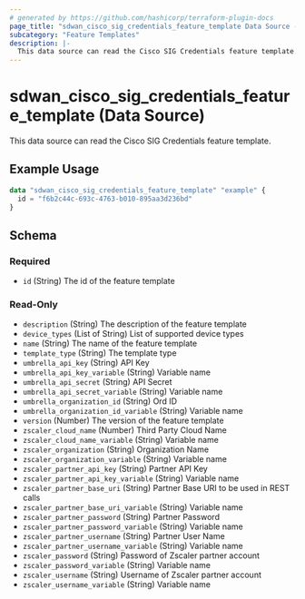 ```yaml
---
# generated by https://github.com/hashicorp/terraform-plugin-docs
page_title: "sdwan_cisco_sig_credentials_feature_template Data Source - terraform-provider-sdwan"
subcategory: "Feature Templates"
description: |-
  This data source can read the Cisco SIG Credentials feature template.
---
```


# sdwan_cisco_sig_credentials_feature_template (Data Source)

This data source can read the Cisco SIG Credentials feature template.

## Example Usage

```terraform
data "sdwan_cisco_sig_credentials_feature_template" "example" {
  id = "f6b2c44c-693c-4763-b010-895aa3d236bd"
}
```

<!-- schema generated by tfplugindocs -->
## Schema

### Required

- `id` (String) The id of the feature template

### Read-Only

- `description` (String) The description of the feature template
- `device_types` (List of String) List of supported device types
- `name` (String) The name of the feature template
- `template_type` (String) The template type
- `umbrella_api_key` (String) API Key
- `umbrella_api_key_variable` (String) Variable name
- `umbrella_api_secret` (String) API Secret
- `umbrella_api_secret_variable` (String) Variable name
- `umbrella_organization_id` (String) Ord ID
- `umbrella_organization_id_variable` (String) Variable name
- `version` (Number) The version of the feature template
- `zscaler_cloud_name` (Number) Third Party Cloud Name
- `zscaler_cloud_name_variable` (String) Variable name
- `zscaler_organization` (String) Organization Name
- `zscaler_organization_variable` (String) Variable name
- `zscaler_partner_api_key` (String) Partner API Key
- `zscaler_partner_api_key_variable` (String) Variable name
- `zscaler_partner_base_uri` (String) Partner Base URI to be used in REST calls
- `zscaler_partner_base_uri_variable` (String) Variable name
- `zscaler_partner_password` (String) Partner Password
- `zscaler_partner_password_variable` (String) Variable name
- `zscaler_partner_username` (String) Partner User Name
- `zscaler_partner_username_variable` (String) Variable name
- `zscaler_password` (String) Password of Zscaler partner account
- `zscaler_password_variable` (String) Variable name
- `zscaler_username` (String) Username of Zscaler partner account
- `zscaler_username_variable` (String) Variable name



